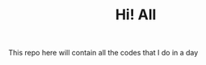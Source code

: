 <h1 align = 'center'> Hi! All </h1>
<br>
<p>This repo here will contain all the codes that I do in a day </p>
